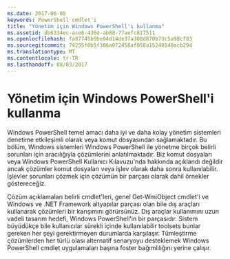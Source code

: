 ```yaml
---
ms.date: 2017-06-05
keywords: PowerShell cmdlet'i
title: "Yönetim için Windows PowerShell'i kullanma"
ms.assetid: db6334ec-ace6-436d-ab88-77aefc817511
ms.openlocfilehash: fa87745b9be04d14de37a308d870b73c5a98cf83
ms.sourcegitcommit: 74255f0b5f386a072458af058a15240140acb294
ms.translationtype: MT
ms.contentlocale: tr-TR
ms.lasthandoff: 08/03/2017
---
```

# <a name="using-windows-powershell-for-administration"></a>Yönetim için Windows PowerShell'i kullanma
Windows PowerShell temel amacı daha iyi ve daha kolay yönetim sistemleri denetime etkileşimli olarak veya komut dosyasından sağlamaktadır. Bu bölüm, Windows sistemleri Windows PowerShell ile yönetme birçok belirli sorunları için aracılığıyla çözümlerini anlatılmaktadır. Biz komut dosyaları veya Windows PowerShell Kullanıcı Kılavuzu'nda hakkında açıklandı değildir ancak çözümler komut dosyaları veya işlev olarak daha sonra kullanılabilir. İşlevler sorunları çözmek için çözümün bir parçası olarak dahil örnekler göstereceğiz.

Çözüm açıklamaları belirli cmdlet'leri, genel Get-WmiObject cmdlet'i ve Windows ve .NET Framework altyapılar parçası olan bile dış araçları kullanarak çözümleri bir karışımını görürsünüz. Dış araçlar kullanımını uzun vadeli tasarım hedefi, Windows PowerShell'in bir parçasıdır. Sistem büyüdükçe bile kullanıcılar sürekli içinde kullanılabilir toolsets bunlar gereken her şeyi gerektirmeyen durumlarda karşılaşır. Tümleştirme çözümlerden her türlü olası alternatif senaryoyu desteklemek Windows PowerShell cmdlet uygulamaları başına foster bağımlılığını yerine çalışır.

